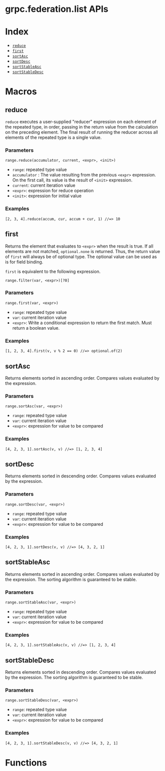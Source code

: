 # grpc.federation.list APIs

# Index

- [`reduce`](#reduce)
- [`first`](#first)
- [`sortAsc`](#sortAsc)
- [`sortDesc`](#sortDesc)
- [`sortStableAsc`](#sortStableAsc)
- [`sortStableDesc`](#sortStableDesc)

# Macros

## reduce

`reduce` executes a user-supplied "reducer" expression on each element of the repeated type, in order, passing in the return value from the calculation on the preceding element. The final result of running the reducer across all elements of the repeated type is a single value.

### Parameters

`range.reduce(accumulator, current, <expr>, <init>)`

- `range`: repeated type value
- `accumulator` : The value resulting from the previous  `<expr>` expression. On the first call, its value is the result of `<init>` expression.
- `current`: current iteration value
- `<expr>`: expression for reduce operation
- `<init>`: expression for initial value

### Examples

```cel
[2, 3, 4].reduce(accum, cur, accum + cur, 1) //=> 10
```

## first

Returns the element that evaluates to `<expr>` when the result is true. If all elements are not matched, `optional.none` is returned. Thus, the return value of `first` will always be of optional type. The optional value can be used as is for field binding.

`first` is equivalent to the following expression.

```cel
range.filter(var, <expr>)[?0]
```

### Parameters

`range.first(var, <expr>)`

- `range`: repeated type value
- `var`: current iteration value
- `<expr>`: Write a conditional expression to return the first match. Must return a boolean value.

### Examples

```cel
[1, 2, 3, 4].first(v, v % 2 == 0) //=> optional.of(2)
```

## sortAsc

Returns elements sorted in ascending order. Compares values evaluated by the expression.

### Parameters

`range.sortAsc(var, <expr>)`

- `range`: repeated type value
- `var`: current iteration value
- `<expr>`: expression for value to be compared

### Examples

```cel
[4, 2, 3, 1].sortAsc(v, v) //=> [1, 2, 3, 4]
```

## sortDesc

Returns elements sorted in descending order. Compares values evaluated by the expression.

### Parameters

`range.sortDesc(var, <expr>)`

- `range`: repeated type value
- `var`: current iteration value
- `<expr>`: expression for value to be compared

### Examples

```cel
[4, 2, 3, 1].sortDesc(v, v) //=> [4, 3, 2, 1]
```

## sortStableAsc

Returns elements sorted in ascending order. Compares values evaluated by the expression. The sorting algorithm is guaranteed to be stable.

### Parameters

`range.sortStableAsc(var, <expr>)`

- `range`: repeated type value
- `var`: current iteration value
- `<expr>`: expression for value to be compared

### Examples

```cel
[4, 2, 3, 1].sortStableAsc(v, v) //=> [1, 2, 3, 4]
```

## sortStableDesc

Returns elements sorted in descending order. Compares values evaluated by the expression. The sorting algorithm is guaranteed to be stable.

### Parameters

`range.sortStableDesc(var, <expr>)`

- `range`: repeated type value
- `var`: current iteration value
- `<expr>`: expression for value to be compared

### Examples

```cel
[4, 2, 3, 1].sortStableDesc(v, v) //=> [4, 3, 2, 1]
```

# Functions